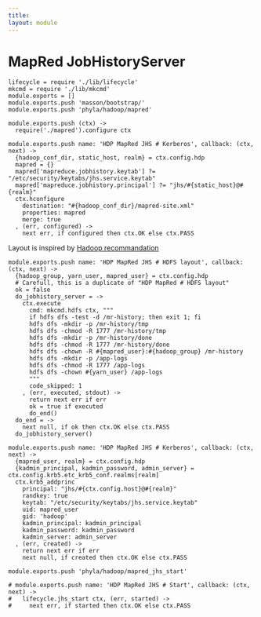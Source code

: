 ```yaml
---
title: 
layout: module
---
```


# MapRed JobHistoryServer

    lifecycle = require './lib/lifecycle'
    mkcmd = require './lib/mkcmd'
    module.exports = []
    module.exports.push 'masson/bootstrap/'
    module.exports.push 'phyla/hadoop/mapred'

    module.exports.push (ctx) ->
      require('./mapred').configure ctx

    module.exports.push name: 'HDP MapRed JHS # Kerberos', callback: (ctx, next) ->
      {hadoop_conf_dir, static_host, realm} = ctx.config.hdp
      mapred = {}
      mapred['mapreduce.jobhistory.keytab'] ?= "/etc/security/keytabs/jhs.service.keytab"
      mapred['mapreduce.jobhistory.principal'] ?= "jhs/#{static_host}@#{realm}"
      ctx.hconfigure
        destination: "#{hadoop_conf_dir}/mapred-site.xml"
        properties: mapred
        merge: true
      , (err, configured) ->
        next err, if configured then ctx.OK else ctx.PASS

Layout is inspired by [Hadoop recommandation](http://hadoop.apache.org/docs/r2.1.0-beta/hadoop-project-dist/hadoop-common/ClusterSetup.html)

    module.exports.push name: 'HDP MapRed JHS # HDFS layout', callback: (ctx, next) ->
      {hadoop_group, yarn_user, mapred_user} = ctx.config.hdp
      # Carefull, this is a duplicate of "HDP MapRed # HDFS layout"
      ok = false
      do_jobhistory_server = ->
        ctx.execute
          cmd: mkcmd.hdfs ctx, """
          if hdfs dfs -test -d /mr-history; then exit 1; fi
          hdfs dfs -mkdir -p /mr-history/tmp
          hdfs dfs -chmod -R 1777 /mr-history/tmp
          hdfs dfs -mkdir -p /mr-history/done
          hdfs dfs -chmod -R 1777 /mr-history/done
          hdfs dfs -chown -R #{mapred_user}:#{hadoop_group} /mr-history
          hdfs dfs -mkdir -p /app-logs
          hdfs dfs -chmod -R 1777 /app-logs 
          hdfs dfs -chown #{yarn_user} /app-logs 
          """
          code_skipped: 1
        , (err, executed, stdout) ->
          return next err if err
          ok = true if executed
          do_end()
      do_end = ->
        next null, if ok then ctx.OK else ctx.PASS
      do_jobhistory_server()

    module.exports.push name: 'HDP MapRed JHS # Kerberos', callback: (ctx, next) ->
      {mapred_user, realm} = ctx.config.hdp
      {kadmin_principal, kadmin_password, admin_server} = ctx.config.krb5.etc_krb5_conf.realms[realm]
      ctx.krb5_addprinc 
        principal: "jhs/#{ctx.config.host}@#{realm}"
        randkey: true
        keytab: "/etc/security/keytabs/jhs.service.keytab"
        uid: mapred_user
        gid: 'hadoop'
        kadmin_principal: kadmin_principal
        kadmin_password: kadmin_password
        kadmin_server: admin_server
      , (err, created) ->
        return next err if err
        next null, if created then ctx.OK else ctx.PASS

    module.exports.push 'phyla/hadoop/mapred_jhs_start'

    # module.exports.push name: 'HDP MapRed JHS # Start', callback: (ctx, next) ->
    #   lifecycle.jhs_start ctx, (err, started) ->
    #     next err, if started then ctx.OK else ctx.PASS



